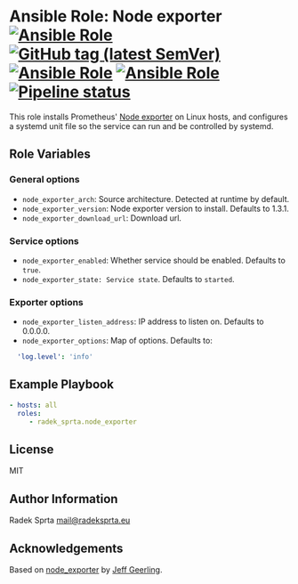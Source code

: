 # Ansible Role: Node exporter [![Ansible Role](https://img.shields.io/ansible/role/50834)](https://galaxy.ansible.com/radek_sprta/node_exporter) [![GitHub tag (latest SemVer)](https://img.shields.io/github/v/tag/radek-sprta/ansible-role-node_exporter)](https://gitlab.com/radek-sprta/ansible-role-node-exporter/-/tags) [![Ansible Role](https://img.shields.io/ansible/role/d/50834)](https://galaxy.ansible.com/radek_sprta/node_exporter) [![Ansible Role](https://img.shields.io/ansible/quality/50834)](https://galaxy.ansible.com/radek_sprta/node_exporter) [![Pipeline status](https://gitlab.com/radek-sprta/ansible-role-node-exporter/badges/master/pipeline.svg)](https://gitlab.com/radek-sprta/ansible-role-node-exporter/commits/master)

This role installs Prometheus' [Node exporter](https://github.com/prometheus/node_exporter) on Linux hosts, and configures a systemd unit file so the service can run and be controlled by systemd.

## Role Variables

### General options

- `node_exporter_arch`: Source architecture. Detected at runtime by default.
- `node_exporter_version`: Node exporter version to install. Defaults to 1.3.1.
- `node_exporter_download_url`: Download url.

### Service options

- `node_exporter_enabled`: Whether service should be enabled. Defaults to `true`.
- `node_exporter_state: Service state`. Defaults to `started`.

### Exporter options

- `node_exporter_listen_address`: IP address to listen on. Defaults to 0.0.0.0.
- `node_exporter_options`: Map of options. Defaults to:

```yaml
  'log.level': 'info'
```

## Example Playbook

```yaml
- hosts: all
  roles:
     - radek_sprta.node_exporter
```

## License

MIT

## Author Information

Radek Sprta <mail@radeksprta.eu>

## Acknowledgements

Based on [node\_exporter](https://github.com/geerlingguy/ansible-role-node_exporter.git) by [Jeff Geerling](https://github.com/geerlingguy/).
